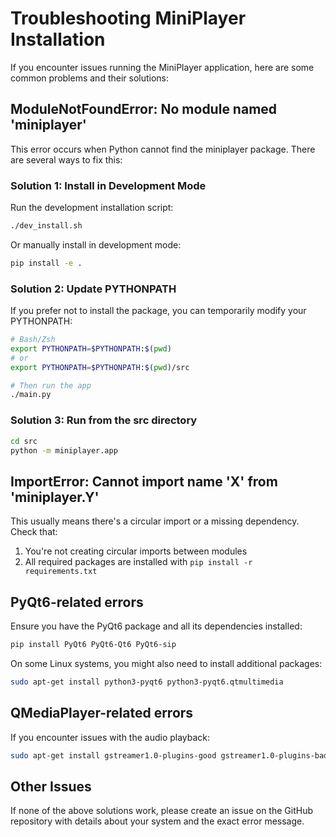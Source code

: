# Troubleshooting MiniPlayer Installation

If you encounter issues running the MiniPlayer application, here are some common problems and their solutions:

## ModuleNotFoundError: No module named 'miniplayer'

This error occurs when Python cannot find the miniplayer package. There are several ways to fix this:

### Solution 1: Install in Development Mode

Run the development installation script:

```bash
./dev_install.sh
```

Or manually install in development mode:

```bash
pip install -e .
```

### Solution 2: Update PYTHONPATH

If you prefer not to install the package, you can temporarily modify your PYTHONPATH:

```bash
# Bash/Zsh
export PYTHONPATH=$PYTHONPATH:$(pwd)
# or
export PYTHONPATH=$PYTHONPATH:$(pwd)/src

# Then run the app
./main.py
```

### Solution 3: Run from the src directory

```bash
cd src
python -m miniplayer.app
```

## ImportError: Cannot import name 'X' from 'miniplayer.Y'

This usually means there's a circular import or a missing dependency. Check that:

1. You're not creating circular imports between modules
2. All required packages are installed with `pip install -r requirements.txt`

## PyQt6-related errors

Ensure you have the PyQt6 package and all its dependencies installed:

```bash
pip install PyQt6 PyQt6-Qt6 PyQt6-sip
```

On some Linux systems, you might also need to install additional packages:

```bash
sudo apt-get install python3-pyqt6 python3-pyqt6.qtmultimedia
```

## QMediaPlayer-related errors

If you encounter issues with the audio playback:

```bash
sudo apt-get install gstreamer1.0-plugins-good gstreamer1.0-plugins-bad gstreamer1.0-plugins-ugly
```

## Other Issues

If none of the above solutions work, please create an issue on the GitHub repository with details about your system and the exact error message.
